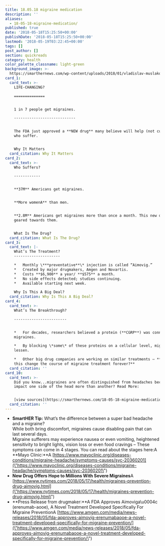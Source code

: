 ```yaml
---
title: 18.05.18 migraine medication
description: ''
aliases:
  - 18-05-18-migraine-medication/
published: true
date: '2018-05-18T15:25:50+00:00'
publishDate: '2018-05-18T15:25:50+00:00'
lastmod: '2018-05-19T03:22:45+00:00'
tags: []
post_author: []
section: quickreads
category: health
color_palette_classname: light-green
background_image: >-
  https://smarthernews.com/wp-content/uploads/2018/01/vladislav-muslakov-261627-360x360.jpg
card_1:
  card_text: >-
    LIFE-CHANGING?

    ==============


    1 in 7 people get migraines.

    ----------------------------


    The FDA just approved a **NEW drug** many believe will help (not cure) those
    who suffer.


    Why It Matters
  card_citation: Why It Matters
card_2:
  card_text: >-
    Who Suffers?

    ------------


    **37M** Americans get migraines.


    **More womenA** than men.


    **2.8M** Americans get migraines more than once a month. This new drug is
    geared towards them.


    What Is The Drug?
  card_citation: What Is The Drug?
card_3:
  card_text: |-
    What’s The Treatment?
    ---------------------

    *   Monthly \***preventative**\* injection is called “Aimovig.”
    *   Created by major drugmakers, Amgen and Novartis.
    *   Costs **$6,900** a year/ **$575** a month.
    *   No side effects detected; studies continuing.
    *   Available starting next week.

    Why Is This A Big Deal?
  card_citation: Why Is This A Big Deal?
card_4:
  card_text: >-
    What’s The Breakthrough?

    ------------------------


    *   For decades, researchers believed a protein (**CGRP**) was connected to
    migraines.

    *   By blocking \*some\* of these proteins on a cellular level, migraines
    lessen.

    *   Other big drug companies are working on similar treatments – **Could
    this change the course of migraine treatment forever?**
  card_citation: ''
card_10:
  card_text: >-
    Did you know...migraines are often distinguished from headaches because they
    impact one side of the head more than another? Read More:


    [view sources](https://smarthernews.com/18-05-18-migraine-medication/)
  card_citation: ''
---
```

*   **SmartHER Tip:** What’s the difference between a super bad headache and a migraine?  
    While both bring discomfort, migraines cause disabling pain that can last several days.  
    Migraine sufferers may experience nausea or even vomiting, heightened sensitivity to bright lights, vision loss or even food cravings – These symptoms can come in 4 stages. You can read about the stages here:A **Mayo Clinic:**A [https://www.mayoclinic.org/diseases-conditions/migraine-headache/symptoms-causes/syc-20360201](\"https://www.mayoclinic.org/diseases-conditions/migraine-headache/symptoms-causes/syc-20360201\")
*   **New Drug Offers Hope to Millions With Severe Migraines**A [https://www.nytimes.com/2018/05/17/health/migraines-prevention-drug-aimovig.html](\"https://www.nytimes.com/2018/05/17/health/migraines-prevention-drug-aimovig.html\")
*   **Press Release from drugmaker:**A FDA Approves Aimoviga\\u0004c (erenumab-aooe), A Novel Treatment Developed Specifically For Migraine PreventionA [https://www.amgen.com/media/news-releases/2018/05/fda-approves-aimovig-erenumabaooe-a-novel-treatment-developed-specifically-for-migraine-prevention/](\"https://www.amgen.com/media/news-releases/2018/05/fda-approves-aimovig-erenumabaooe-a-novel-treatment-developed-specifically-for-migraine-prevention/\")